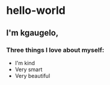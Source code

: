 # hello-world
## I'm kgaugelo,
### Three things I love about myself:
- I'm kind
- Very smart
- Very beautiful 
  

